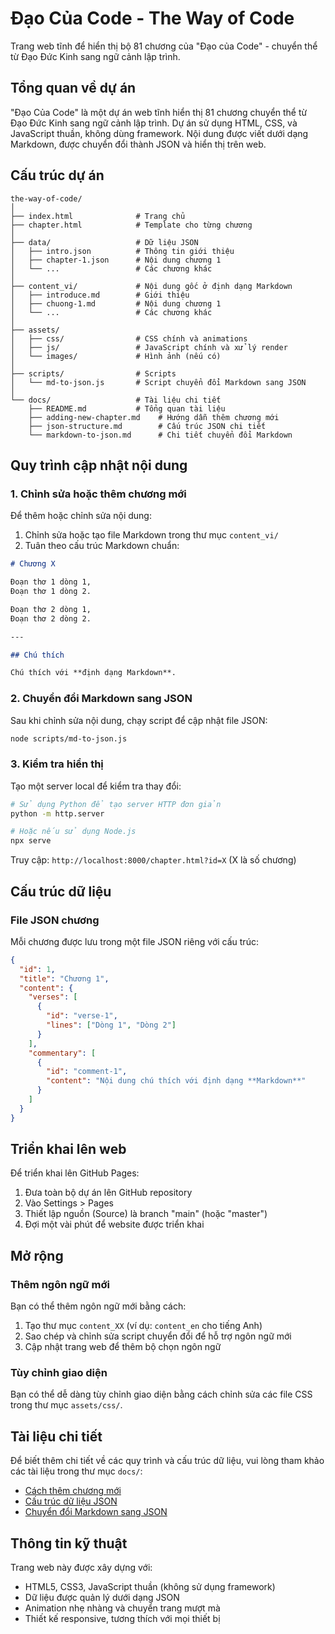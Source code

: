 # Đạo Của Code - The Way of Code

Trang web tĩnh để hiển thị bộ 81 chương của "Đạo của Code" - chuyển thể từ Đạo Đức Kinh sang ngữ cảnh lập trình.

## Tổng quan về dự án

"Đạo Của Code" là một dự án web tĩnh hiển thị 81 chương chuyển thể từ Đạo Đức Kinh sang ngữ cảnh lập trình. Dự án sử dụng HTML, CSS, và JavaScript thuần, không dùng framework. Nội dung được viết dưới dạng Markdown, được chuyển đổi thành JSON và hiển thị trên web.

## Cấu trúc dự án

```
the-way-of-code/
│
├── index.html              # Trang chủ
├── chapter.html            # Template cho từng chương
│
├── data/                   # Dữ liệu JSON
│   ├── intro.json          # Thông tin giới thiệu
│   ├── chapter-1.json      # Nội dung chương 1
│   └── ...                 # Các chương khác
│
├── content_vi/             # Nội dung gốc ở định dạng Markdown
│   ├── introduce.md        # Giới thiệu 
│   ├── chuong-1.md         # Nội dung chương 1
│   └── ...                 # Các chương khác
│
├── assets/
│   ├── css/                # CSS chính và animations
│   ├── js/                 # JavaScript chính và xử lý render
│   └── images/             # Hình ảnh (nếu có)
│
├── scripts/                # Scripts
│   └── md-to-json.js       # Script chuyển đổi Markdown sang JSON
│
└── docs/                   # Tài liệu chi tiết
    ├── README.md           # Tổng quan tài liệu
    ├── adding-new-chapter.md    # Hướng dẫn thêm chương mới
    ├── json-structure.md        # Cấu trúc JSON chi tiết
    └── markdown-to-json.md      # Chi tiết chuyển đổi Markdown
```

## Quy trình cập nhật nội dung

### 1. Chỉnh sửa hoặc thêm chương mới

Để thêm hoặc chỉnh sửa nội dung:

1. Chỉnh sửa hoặc tạo file Markdown trong thư mục `content_vi/`
2. Tuân theo cấu trúc Markdown chuẩn:

```markdown
# Chương X

Đoạn thơ 1 dòng 1,  
Đoạn thơ 1 dòng 2.  

Đoạn thơ 2 dòng 1,  
Đoạn thơ 2 dòng 2.  

---  

## Chú thích  

Chú thích với **định dạng Markdown**.
```

### 2. Chuyển đổi Markdown sang JSON

Sau khi chỉnh sửa nội dung, chạy script để cập nhật file JSON:

```bash
node scripts/md-to-json.js
```

### 3. Kiểm tra hiển thị

Tạo một server local để kiểm tra thay đổi:

```bash
# Sử dụng Python để tạo server HTTP đơn giản
python -m http.server

# Hoặc nếu sử dụng Node.js
npx serve
```

Truy cập: `http://localhost:8000/chapter.html?id=X` (X là số chương)

## Cấu trúc dữ liệu

### File JSON chương

Mỗi chương được lưu trong một file JSON riêng với cấu trúc:

```json
{
  "id": 1,
  "title": "Chương 1",
  "content": {
    "verses": [
      {
        "id": "verse-1",
        "lines": ["Dòng 1", "Dòng 2"]
      }
    ],
    "commentary": [
      {
        "id": "comment-1",
        "content": "Nội dung chú thích với định dạng **Markdown**"
      }
    ]
  }
}
```

## Triển khai lên web

Để triển khai lên GitHub Pages:

1. Đưa toàn bộ dự án lên GitHub repository
2. Vào Settings > Pages
3. Thiết lập nguồn (Source) là branch "main" (hoặc "master")
4. Đợi một vài phút để website được triển khai

## Mở rộng

### Thêm ngôn ngữ mới
Bạn có thể thêm ngôn ngữ mới bằng cách:
1. Tạo thư mục `content_XX` (ví dụ: `content_en` cho tiếng Anh)
2. Sao chép và chỉnh sửa script chuyển đổi để hỗ trợ ngôn ngữ mới
3. Cập nhật trang web để thêm bộ chọn ngôn ngữ

### Tùy chỉnh giao diện
Bạn có thể dễ dàng tùy chỉnh giao diện bằng cách chỉnh sửa các file CSS trong thư mục `assets/css/`.

## Tài liệu chi tiết

Để biết thêm chi tiết về các quy trình và cấu trúc dữ liệu, vui lòng tham khảo các tài liệu trong thư mục `docs/`:

- [Cách thêm chương mới](docs/adding-new-chapter.md)
- [Cấu trúc dữ liệu JSON](docs/json-structure.md)
- [Chuyển đổi Markdown sang JSON](docs/markdown-to-json.md)

## Thông tin kỹ thuật

Trang web này được xây dựng với:
- HTML5, CSS3, JavaScript thuần (không sử dụng framework)
- Dữ liệu được quản lý dưới dạng JSON
- Animation nhẹ nhàng và chuyển trang mượt mà
- Thiết kế responsive, tương thích với mọi thiết bị
